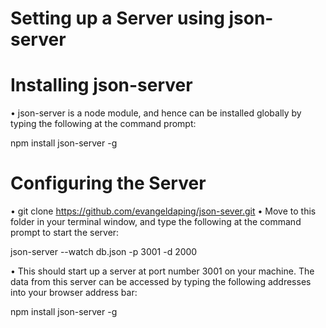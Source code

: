 # Setting up a Server using json-server

# Installing json-server
•	json-server is a node module, and hence can be installed globally by typing the following at the command prompt:
  
  npm install json-server -g

# Configuring the Server
•	git clone https://github.com/evangeldaping/json-sever.git
•	Move to this folder in your terminal window, and type the following at the command prompt to start the server:

  json-server --watch db.json -p 3001 -d 2000
  
  •	This should start up a server at port number 3001 on your machine. 
  The data from this server can be accessed by typing the following addresses into your browser address bar:

  npm install json-server -g
